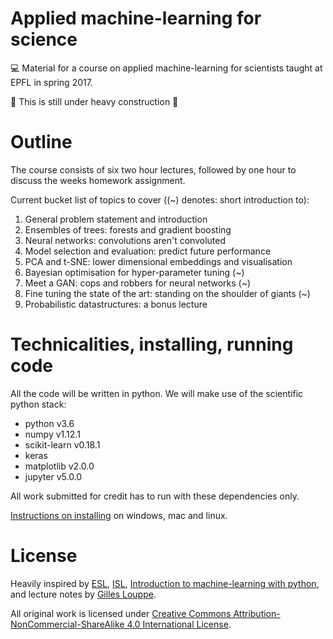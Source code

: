 # Applied machine-learning for science

💻 Material for a course on applied machine-learning for scientists taught at
EPFL in spring 2017.

🚧 This is still under heavy construction 🚧


# Outline

The course consists of six two hour lectures, followed by one hour to discuss
the weeks homework assignment.

Current bucket list of topics to cover ((~) denotes: short introduction to):

1. General problem statement and introduction
2. Ensembles of trees: forests and gradient boosting
3. Neural networks: convolutions aren't convoluted
4. Model selection and evaluation: predict future performance
5. PCA and t-SNE: lower dimensional embeddings and visualisation
5. Bayesian optimisation for hyper-parameter tuning (~)
6. Meet a GAN: cops and robbers for neural networks (~)
7. Fine tuning the state of the art: standing on the shoulder of giants (~)
8. Probabilistic datastructures: a bonus lecture


# Technicalities, installing, running code

All the code will be written in python. We will make use of the scientific
python stack:

* python v3.6
* numpy v1.12.1
* scikit-learn v0.18.1
* keras
* matplotlib v2.0.0
* jupyter v5.0.0

All work submitted for credit has to run with these dependencies only.

[Instructions on installing](install.md) on windows, mac and linux.


# License

Heavily inspired by [ESL], [ISL], [Introduction to machine-learning with
python][IML], and lecture notes by [Gilles Louppe][glouppe].

All original work is licensed under [Creative Commons Attribution-NonCommercial-ShareAlike 4.0 International License](http://creativecommons.org/licenses/by-nc-sa/4.0/).

[ISL]: http://www-bcf.usc.edu/~gareth/ISL/
[ESL]: https://statweb.stanford.edu/~tibs/ElemStatLearn/
[IML]: http://shop.oreilly.com/product/0636920030515.do
[glouppe]: https://github.com/glouppe
